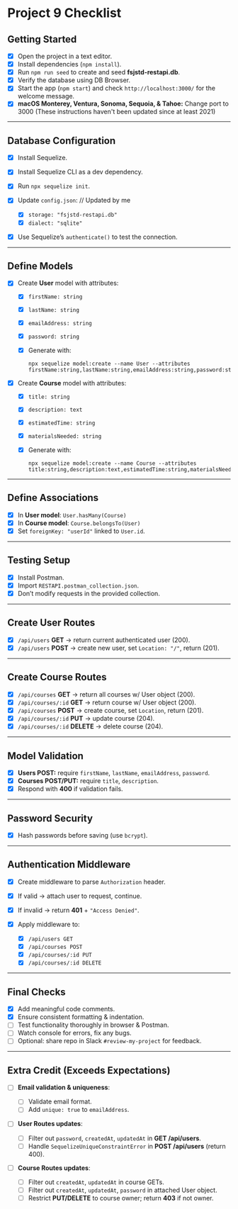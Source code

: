 # Project 9 Checklist

## Getting Started

* [X] Open the project in a text editor.
* [X] Install dependencies (`npm install`).
* [X] Run `npm run seed` to create and seed **fsjstd-restapi.db**.
* [X] Verify the database using DB Browser.
* [X] Start the app (`npm start`) and check `http://localhost:3000/` for the welcome message.
* [X] **macOS Monterey, Ventura, Sonoma, Sequoia, & Tahoe:** Change port to 3000 (These instructions haven't been updated since at least 2021)

---

## Database Configuration

* [X] Install Sequelize.
* [X] Install Sequelize CLI as a dev dependency.
* [X] Run `npx sequelize init`.
* [X] Update `config.json`: // Updated by me

  * [X] `storage: "fsjstd-restapi.db"`
  * [X] `dialect: "sqlite"`
* [X] Use Sequelize’s `authenticate()` to test the connection.

---

## Define Models

* [X] Create **User** model with attributes:

  * [X] `firstName: string`
  * [X] `lastName: string`
  * [X] `emailAddress: string`
  * [X] `password: string`
  * [X] Generate with:

    ```
    npx sequelize model:create --name User --attributes firstName:string,lastName:string,emailAddress:string,password:string
    ```

* [X] Create **Course** model with attributes:

  * [X] `title: string`
  * [X] `description: text`
  * [X] `estimatedTime: string`
  * [X] `materialsNeeded: string`
  * [X] Generate with:

    ```
    npx sequelize model:create --name Course --attributes title:string,description:text,estimatedTime:string,materialsNeeded:string
    ```

---

## Define Associations

* [X] In **User model**: `User.hasMany(Course)`
* [X] In **Course model**: `Course.belongsTo(User)`
* [X] Set `foreignKey: "userId"` linked to `User.id`.

---

## Testing Setup

* [X] Install Postman.
* [X] Import `RESTAPI.postman_collection.json`.
* [X] Don’t modify requests in the provided collection.

---

## Create User Routes

* [X] `/api/users` **GET** → return current authenticated user (200).
* [X] `/api/users` **POST** → create new user, set `Location: "/"`, return (201).

---

## Create Course Routes

* [X] `/api/courses` **GET** → return all courses w/ User object (200).
* [X] `/api/courses/:id` **GET** → return course w/ User object (200).
* [X] `/api/courses` **POST** → create course, set `Location`, return (201).
* [X] `/api/courses/:id` **PUT** → update course (204).
* [X] `/api/courses/:id` **DELETE** → delete course (204).

---

## Model Validation

* [X] **Users POST:** require `firstName`, `lastName`, `emailAddress`, `password`.
* [X] **Courses POST/PUT:** require `title`, `description`.
* [X] Respond with **400** if validation fails.

---

## Password Security

* [X] Hash passwords before saving (use `bcrypt`).

---

## Authentication Middleware

* [X] Create middleware to parse `Authorization` header.
* [X] If valid → attach user to request, continue.
* [X] If invalid → return **401** + `"Access Denied"`.
* [X] Apply middleware to:

  * [X] `/api/users GET`
  * [X] `/api/courses POST`
  * [X] `/api/courses/:id PUT`
  * [X] `/api/courses/:id DELETE`

---

## Final Checks

* [X] Add meaningful code comments.
* [X] Ensure consistent formatting & indentation.
* [ ] Test functionality thoroughly in browser & Postman.
* [ ] Watch console for errors, fix any bugs.
* [ ] Optional: share repo in Slack `#review-my-project` for feedback.

---

## Extra Credit (Exceeds Expectations)

* [ ] **Email validation & uniqueness**:

  * [ ] Validate email format.
  * [ ] Add `unique: true` to `emailAddress`.
* [ ] **User Routes updates**:

  * [ ] Filter out `password`, `createdAt`, `updatedAt` in **GET /api/users**.
  * [ ] Handle `SequelizeUniqueConstraintError` in **POST /api/users** (return 400).
* [ ] **Course Routes updates**:

  * [ ] Filter out `createdAt`, `updatedAt` in course GETs.
  * [ ] Filter out `createdAt`, `updatedAt`, `password` in attached User object.
  * [ ] Restrict **PUT/DELETE** to course owner; return **403** if not owner.
